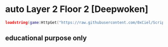 # auto Layer 2 Floor 2 [Deepwoken]
```lua
loadstring(game:HttpGet("https://raw.githubusercontent.com/0xCiel/ScriptTest/refs/heads/main/Layer2Floor2AutoFarm.lua"))() 
```


## educational purpose only
